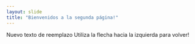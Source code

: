 ```yaml
---
layout: slide
title: "Bienvenidos a la segunda página!"
---
```

Nuevo texto de reemplazo
Utiliza la flecha hacia la izquierda para volver!
